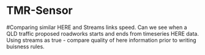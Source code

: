 # TMR-Sensor

#Comparing similar HERE and Streams links speed.
Can we see when a QLD traffic proposed roadworks starts and ends from timeseries HERE data.
Using streams as true - compare quality of here information prior to writing buisness rules.
